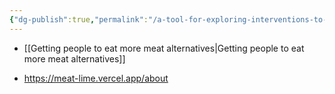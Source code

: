 ```yaml
---
{"dg-publish":true,"permalink":"/a-tool-for-exploring-interventions-to-reduce-animal-product-consumption/","created":"2024-09-09T11:06:03.157+01:00","updated":"2025-09-28T23:42:16.608+01:00"}
---
```



- [[Getting people to eat more meat alternatives\|Getting people to eat more meat alternatives]]

- https://meat-lime.vercel.app/about